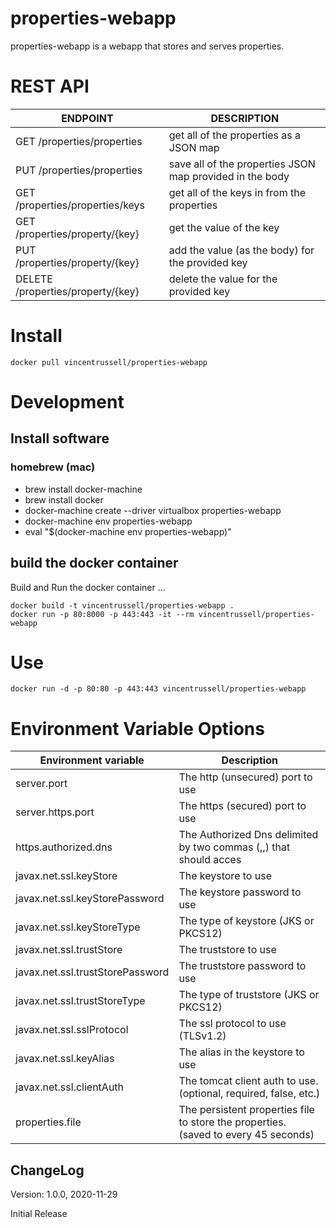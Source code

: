 properties-webapp
============================

properties-webapp is a webapp that stores and serves properties.


# REST API
| ENDPOINT |DESCRIPTION  |
|--|--|
| GET /properties/properties | get all of the properties as a JSON map |
| PUT /properties/properties | save all of the properties JSON map provided in the body|
| GET /properties/properties/keys | get all of the keys in from the properties |
| GET /properties/property/{key} | get the value of the key |
| PUT /properties/property/{key} | add the value (as the body) for the provided key |
| DELETE /properties/property/{key} | delete the value for the provided key |


# Install

```
docker pull vincentrussell/properties-webapp
```

# Development
## Install software
### homebrew (mac)
* brew install docker-machine
* brew install docker
* docker-machine create --driver virtualbox properties-webapp
* docker-machine env properties-webapp
* eval "$(docker-machine env properties-webapp)"


## build the docker container
Build and Run the docker container ...

```
docker build -t vincentrussell/properties-webapp .
docker run -p 80:8000 -p 443:443 -it --rm vincentrussell/properties-webapp
```

# Use

```
docker run -d -p 80:80 -p 443:443 vincentrussell/properties-webapp
```

# Environment Variable Options

|Environment variable  | Description |
|--|--|
| server.port | The http (unsecured) port to use  |
| server.https.port | The https (secured) port to use  |
| https.authorized.dns | The Authorized Dns delimited by two commas (,,) that should acces  |
| javax.net.ssl.keyStore | The keystore to use  |
| javax.net.ssl.keyStorePassword | The keystore password to use  |
| javax.net.ssl.keyStoreType | The type of keystore (JKS or PKCS12)  |
| javax.net.ssl.trustStore | The truststore to use |
| javax.net.ssl.trustStorePassword| The truststore password to use  |
| javax.net.ssl.trustStoreType | The type of truststore (JKS or PKCS12)  |
| javax.net.ssl.sslProtocol | The ssl protocol to use (TLSv1.2)  |
| javax.net.ssl.keyAlias | The alias in the keystore to use  |
| javax.net.ssl.clientAuth | The tomcat client auth to use.  (optional, required, false, etc.)  |
| properties.file | The persistent properties file to store the properties. (saved to every 45 seconds)  |



## ChangeLog

Version: 1.0.0, 2020-11-29

Initial Release
